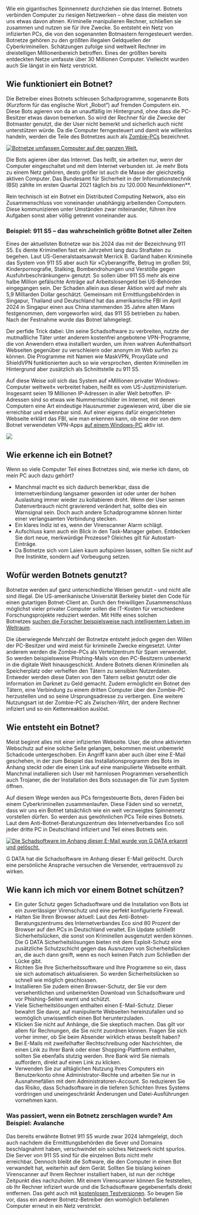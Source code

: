 Wie ein gigantisches Spinnennetz durchziehen sie das Internet. Botnets verbinden Computer zu riesigen Netzwerken – ohne dass die meisten von uns etwas davon ahnen. Kriminelle manipulieren Rechner, schließen sie zusammen und nutzen sie für ihre Zwecke. So entsteht ein Netz von infizierten PCs, die von den sogenannten Botmastern ferngesteuert werden. Botnetze gehören zu den größten illegalen Geldquellen der Cyberkriminellen. Schätzungen zufolge sind weltweit Rechner im dreistelligen Millionenbereich betroffen. Eines der größten bereits entdeckten Netze umfasste über 30 Millionen Computer. Vielleicht wurden auch Sie längst in ein Netz verstrickt.

## Wie funktioniert ein Botnet?

Die Betreiber eines Botnets schleusen Schadprogramme, sogenannte Bots (Kurzform für das englische Wort „Robot“) auf fremden Computern ein. Diese Bots agieren von da an unauffällig im Hintergrund, ohne dass die PC-Besitzer etwas davon bemerken. So wird der Rechner für die Zwecke der Botmaster genutzt, die der User nicht bemerkt und sicherlich auch nicht unterstützen würde. Da die Computer ferngesteuert und damit wie willenlos handeln, werden die Teile des Botnetzes auch als [Zombie-PCs](https://www.gdata.de/ratgeber/was-ist-eigentlich-ein-zombie-pc) bezeichnet.

[![Botnetze umfassen Computer auf der ganzen Welt.](https://www.gdata.de/fileadmin/_processed_/b/6/G_DATA_Botnetstorm_71794e9c0f.jpg "Botnetze umfassen Computer auf der ganzen Welt.")](https://www.gdata.de/fileadmin/web/general/images/content/G_DATA_Botnetstorm.jpg)

Die Bots agieren über das Internet. Das heißt, sie arbeiten nur, wenn der Computer eingeschaltet und mit dem Internet verbunden ist. Je mehr Bots zu einem Netz gehören, desto größer ist auch die Masse der gleichzeitig aktiven Computer. Das Bundesamt für Sicherheit in der Informationstechnik (BSI) zählte im ersten Quartal 2021 täglich bis zu 120.000 Neuinfektionen**.

Rein technisch ist ein Botnet ein Distributed Computing Network, also ein Zusammenschluss von voneinander unabhängig arbeitenden Computern. Diese kommunizieren unter Umständen zwar miteinander, führen ihre Aufgaben sonst aber völlig getrennt voneinander aus.

### Beispiel: 911 S5 – das wahrscheinlich größte Botnet aller Zeiten

Eines der aktuellsten Botnetze war bis 2024 das mit der Bezeichnung 911 S5. Es diente Kriminellen fast ein Jahrzehnt lang dazu Straftaten zu begehen. Laut US-Generalstaatsanwalt Merrick B. Garland haben Kriminelle das System von 911 S5 aber auch für »Cyberangriffe, Betrug im großen Stil, Kinderpornografie, Stalking, Bombendrohungen und Verstöße gegen Ausfuhrbeschränkungen« genutzt. So sollen über 911 S5 mehr als eine halbe Million gefälschte Anträge auf Arbeitslosengeld bei US-Behörden eingegangen sein. Der Schaden allein aus dieser Aktion wird auf mehr als 5,9 Milliarden Dollar geschätzt. Gemeinsam mit Ermittlungsbehörden in Singapur, Thailand und Deutschland hat das amerikanische FBI im April 2024 in Singapur einen aus China stammenden 35 Jahre alten Mann festgenommen, dem vorgeworfen wird, das 911 S5 betrieben zu haben. Nach der Festnahme wurde das Botnet lahmgelegt.

Der perfide Trick dabei: Um seine Schadsoftware zu verbreiten, nutzte der mutmaßliche Täter unter anderem kostenfrei angebotene VPN-Programme, die von Anwendern etwa installiert wurden, um ihren wahren Aufenthaltsort Webseiten gegenüber zu verschleiern oder anonym im Web surfen zu können. Die Programme mit Namen wie MaskVPN, ProxyGate und ShieldVPN funktionierten auch so wie versprochen, dienten Kriminellen im Hintergrund aber zusätzlich als Schnittstelle zu 911 S5.

Auf diese Weise soll sich das System auf »Millionen privater Windows-Computer weltweit« verbreitet haben, heißt es vom US-Justizministerium. Insgesamt seien 19 Millionen IP-Adressen in aller Welt betroffen. IP-Adressen sind so etwas wie Nummernschilder im Internet, mit denen Computern eine Art eindeutige Hausnummer zugewiesen wird, über die sie erreichbar und erkennbar sind. Auf einer eigens dafür eingerichteten Webseite erklärt das FBI, wie man erkennen kann, ob eine der von dem Botnet verwendeten VPN-Apps [auf einem Windows-PC](https://www.fbi.gov/investigate/cyber/how-to-identify-and-remove-vpn-applications-that-contain-911-s5-backdoors) aktiv ist.

![](https://www.gdata.de/fileadmin/_processed_/0/5/911_S5_67b46a3945.png)

## Wie erkenne ich ein Botnet?

Wenn so viele Computer Teil eines Botnetzes sind, wie merke ich dann, ob mein PC auch dazu gehört?

- Manchmal macht es sich dadurch bemerkbar, dass die Internetverbindung langsamer geworden ist oder unter der hohen Auslastung immer wieder zu kollabieren droht. Wenn der User seinen Datenverbrauch nicht gravierend verändert hat, sollte dies ein Warnsignal sein. Doch auch andere Schadprogramme können hinter einer verlangsamten Verbindung stecken.
- Ein klares Indiz ist es, wenn der Virenscanner Alarm schlägt.
- Aufschluss kann auch ein Blick in den Task-Manager geben. Entdecken Sie dort neue, merkwürdige Prozesse? Gleiches gilt für Autostart-Einträge.
- Da Botnetze sich vom Laien kaum aufspüren lassen, sollten Sie nicht auf Ihre Instinkte, sondern auf Vorbeugung setzen.

## Wofür werden Botnets genutzt?

Botnetze werden auf ganz unterschiedliche Weisen genutzt – und nicht alle sind illegal. Die US-amerikanische Universität Berkeley bietet den Code für einen gutartigen Botnet-Client an. Durch den freiwilligen Zusammenschluss möglichst vieler privater Computer sollen die IT-Kosten für verschiedene Forschungsprojekte reduziert werden. Mit Hilfe eines solchen Botnetzes [suchen die Forscher beispielsweise nach intelligentem Leben im Weltraum](http://setiathome.ssl.berkeley.edu/).

Die überwiegende Mehrzahl der Botnetze entsteht jedoch gegen den Willen der PC-Besitzer und wird meist für kriminelle Zwecke eingesetzt. Unter anderem werden die Zombie-PCs als Verteilzentrum für Spam verwendet. So werden beispielsweise Phishing-Mails von den PC-Besitzern unbemerkt in die digitale Welt hinausgeschickt. Andere Botnets dienen Kriminellen als Speicherplatz oder verhelfen den Tätern zu sensiblen Nutzerdaten. Entweder werden diese Daten von den Tätern selbst genutzt oder die Information im Darknet zu Geld gemacht. Zudem ermöglicht ein Botnet den Tätern, eine Verbindung zu einem dritten Computer über den Zombie-PC herzustellen und so seine Ursprungsadresse zu verbergen. Eine weitere Nutzungsart ist der Zombie-PC als Zwischen-Wirt, der andere Rechner infiziert und so ein Kettenreaktion auslöst.

## Wie entsteht ein Botnet?

Meist beginnt alles mit einer infizierten Webseite. User, die ohne aktivierten Webschutz auf eine solche Seite gelangen, bekommen meist unbemerkt Schadcode untergeschoben. Ein Angriff kann aber auch über eine E-Mail geschehen, in der zum Beispiel das Installationsprogramm des Bots im Anhang steckt oder die einen Link auf eine manipulierte Webseite enthält. Manchmal installieren sich User mit harmlosen Programmen versehentlich auch Trojaner, die der Installation des Bots sozusagen die Tür zum System öffnen.

Auf diesem Wege werden aus PCs ferngesteuerte Bots, deren Fäden bei einem Cyberkriminellen zusammenlaufen. Diese Fäden sind so vernetzt, dass wir uns ein Botnet tatsächlich wie ein weit verzweigtes Spinnennetz vorstellen dürfen. So werden aus gewöhnlichen PCs Teile eines Botnets. Laut dem Anti-Botnet-Beratungszentrum des Internetverbandes Eco soll jeder dritte PC in Deutschland infiziert und Teil eines Botnets sein.

[![Die Schadsoftware im Anhang dieser E-Mail wurde von G DATA erkannt und gelöscht.](https://www.gdata.de/fileadmin/web/general/images/blog/2015/12_2015/dridex_email_rechnung_anonym.png "Die Schadsoftware im Anhang dieser E-Mail wurde von G DATA erkannt und gelöscht.")](https://www.gdata.de/fileadmin/web/general/images/blog/2015/12_2015/dridex_email_rechnung_anonym.png)

G DATA hat die Schadsoftware im Anhang dieser E-Mail gelöscht. Durch eine persönliche Ansprache versuchen die Versender, vertrauensvoll zu wirken.

## Wie kann ich mich vor einem Botnet schützen?

- Ein guter Schutz gegen Schadsoftware und die Installation von Bots ist ein zuverlässiger Virenschutz und eine perfekt konfigurierte Firewall.
- Halten Sie Ihren Browser aktuell: Laut des Anti-Botnet-Beratungszentrums des Internetverbandes Eco sind 80 Prozent der Browser auf den PCs in Deutschland veraltet. Ein Update schließt Sicherheitslücken, die sonst von Kriminellen ausgenutzt werden können. Die G DATA Sicherheitslösungen bieten mit dem Exploit-Schutz eine zusätzliche Schutzschicht gegen das Ausnutzen von Sicherheitslücken an, die auch dann greift, wenn es noch keinen Patch zum Schließen der Lücke gibt.
- Richten Sie Ihre Sicherheitssoftware und Ihre Programme so ein, dass sie sich automatisch aktualisieren. So werden Sicherheitslücken so schnell wie möglich geschlossen.
- Installieren Sie zudem einen Browser-Schutz, der Sie vor dem versehentlichen und unbemerkten Download von Schadsoftware und vor Phishing-Seiten warnt und schützt.
- Viele Sicherheitslösungen enthalten einen E-Mail-Schutz. Dieser bewahrt Sie davor, auf manipulierte Webseiten hereinzufallen und so womöglich unwissentlich einen Bot herunterzuladen.
- Klicken Sie nicht auf Anhänge, die Sie skeptisch machen. Das gilt vor allem für Rechnungen, die Sie nicht zuordnen können. Fragen Sie sich vorher immer, ob Sie beim Absender wirklich etwas bestellt haben?
- Bei E-Mails mit zweifelhafter Rechtschreibung oder Nachrichten, die einen Link zu Ihrer Bank oder einer Shopping-Plattform enthalten, sollten Sie ebenfalls stutzig werden. Ihre Bank wird Sie niemals auffordern, direkt auf einen Link zu klicken.
- Verwenden Sie zur alltäglichen Nutzung Ihres Computers ein Benutzerkonto ohne Administrator-Rechte und arbeiten Sie nur in Ausnahmefällen mit dem Administratoren-Account. So reduzieren Sie das Risiko, dass Schadsoftware in die tieferen Schichten Ihres Systems vordringen und uneingeschränkt Änderungen und Datei-Ausführungen vornehmen kann.

### Was passiert, wenn ein Botnetz zerschlagen wurde? Am Beispiel: Avalanche

Das bereits erwähnte Botnet 911 S5 wurde zwar 2024 lahmgelelgt, doch auch nachdem die Ermittlungsbehörden die Sever und Domains beschlagnahmt haben, verschwindet ein solches Netzwerk nicht spurlos. Die Server von 911 S5 sind für die einzelnen Bots nicht mehr erreichbar. Dennoch bleibt die Software, die den Computer in einen Bot verwandelt hat, weiterhin auf dem Gerät. Sollten Sie bislang keinen Virenscanner auf Ihrem Rechner installiert haben, ist nun der richtige Zeitpunkt dies nachzuholen. Mit einem Virenscanner können Sie feststellen, ob Ihr Rechner infiziert wurde und die Schadsoftware gegebenenfalls direkt entfernen. Das geht auch mit [kostenlosen Testversionen](https://www.gdata.de/kostenlos-testen). So beugen Sie vor, dass ein anderer Botnetz-Betreiber den womöglich befallenen Computer erneut in ein Netz verstrickt.